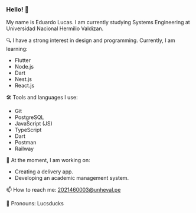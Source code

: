 ### Hello! 👋
My name is Eduardo Lucas. I am currently studying Systems Engineering at Universidad Nacional Hermilio Valdizan.

🔍 I have a strong interest in design and programming. Currently, I am learning:
- Flutter
- Node.js
- Dart
- Nest.js
- React.js

🛠 Tools and languages I use:
- Git
- PostgreSQL
- JavaScript (JS)
- TypeScript
- Dart
- Postman
- Railway

🌱 At the moment, I am working on:
- Creating a delivery app.
- Developing an academic management system.

📫 How to reach me: 2021460003@unheval.pe

📢 Pronouns: Lucsducks

